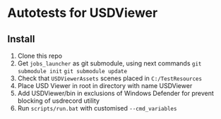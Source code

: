 # Autotests for USDViewer

## Install
 1. Clone this repo
 2. Get `jobs_launcher` as git submodule, using next commands
 `git submodule init`
 `git submodule update`
 3. Check that `USDViewerAssets` scenes placed in `C:/TestResources`
 4. Place USD Viewer in root in directory with name USDViewer
 5. Add USDViewer/bin in exclusions of Windows Defender for prevent blocking of usdrecord utility
 6. Run `scripts/run.bat` with customised `--cmd_variables`